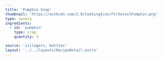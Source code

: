 ```yaml
---
title: 'Pumpkin Soup'
thumbnail: 'https://acnhcdn.com/2.0/CookingIcon/FtrVesselPumpkin.png'
type: savory
ingredients:
  - id: 'pumpkin'
    type: crop
    quantity: 3

source: 'villagers, bottles'
layout: '../../layouts/RecipeDetail.astro'
---
```


